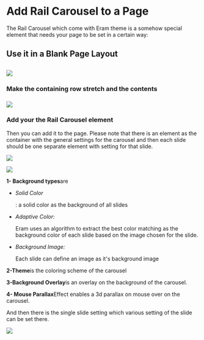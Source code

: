 # Add Rail Carousel to a Page

The Rail Carousel which come with Eram theme is a somehow special element that needs your page to be set in a certain way:

## Use it in a Blank Page Layout

## ![](https://ticksy_attachments.s3.amazonaws.com/4383482607.jpg)

### Make the containing row stretch and the contents

### ![](https://ticksy_attachments.s3.amazonaws.com/8906212195.jpg)

### Add your the Rail Carousel element

Then you can add it to the page. Please note that there is an element as the container with the general settings for the carousel and then each slide should be one separate element with setting for that slide.

![](https://ticksy_attachments.s3.amazonaws.com/8853123731.jpg)

![](https://ticksy_attachments.s3.amazonaws.com/9552787935.jpg)

**1- Background types**are

* _Solid Color_

  : a solid color as the background of all slides

* _Adaptive Color:_ 

  Eram uses an algorithm to extract the best color matching as the background color of each slide based on the image chosen for the slide.

* _Background Image:_ 

  Each slide can define an image as it's background image 

**2-Theme**is the coloring scheme of the carousel

**3-Background Overlay**is an overlay on the background of the carousel.

**4- Mouse Parallax**Effect enables a 3d parallax on mouse over on the carousel.

And then there is the single slide setting which various setting of the slide can be set there.

![](https://ticksy_attachments.s3.amazonaws.com/5249006499.jpg)

